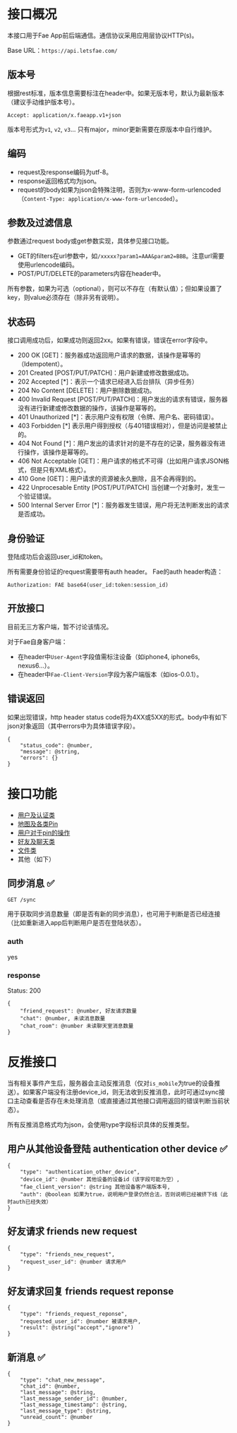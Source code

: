 # 接口概况

本接口用于Fae App前后端通信。通信协议采用应用层协议HTTP(s)。

Base URL：`https://api.letsfae.com/`

## 版本号

根据rest标准，版本信息需要标注在header中。如果无版本号，默认为最新版本（建议手动维护版本号）。

`Accept: application/x.faeapp.v1+json`

版本号形式为`v1`, `v2`, `v3`... 只有major，minor更新需要在原版本中自行维护。

## 编码

- request及response编码为utf-8。
- response返回格式均为json。
- request的body如果为json会特殊注明，否则为x-www-form-urlencoded（`Content-Type: application/x-www-form-urlencoded`）。

## 参数及过滤信息

参数通过request body或get参数实现，具体参见接口功能。

- GET的filters在url参数中，如`/xxxxx?param1=AAA&param2=BBB`。注意url需要使用urlencode编码。
- POST/PUT/DELETE的parameters内容在header中。

所有参数，如果为可选（optional），则可以不存在（有默认值）；但如果设置了key，则value必须存在（除非另有说明）。

## 状态码

接口调用成功后，如果成功则返回2xx。如果有错误，错误在error字段中。

- 200 OK [GET]：服务器成功返回用户请求的数据，该操作是幂等的（Idempotent）。
- 201 Created [POST/PUT/PATCH]：用户新建或修改数据成功。
- 202 Accepted [*]：表示一个请求已经进入后台排队（异步任务）
- 204 No Content [DELETE]：用户删除数据成功。
- 400 Invalid Request [POST/PUT/PATCH]：用户发出的请求有错误，服务器没有进行新建或修改数据的操作，该操作是幂等的。
- 401 Unauthorized [*]：表示用户没有权限（令牌、用户名、密码错误）。
- 403 Forbidden [*] 表示用户得到授权（与401错误相对），但是访问是被禁止的。
- 404 Not Found [*]：用户发出的请求针对的是不存在的记录，服务器没有进行操作，该操作是幂等的。
- 406 Not Acceptable [GET]：用户请求的格式不可得（比如用户请求JSON格式，但是只有XML格式）。
- 410 Gone [GET]：用户请求的资源被永久删除，且不会再得到的。
- 422 Unprocesable Entity [POST/PUT/PATCH] 当创建一个对象时，发生一个验证错误。
- 500 Internal Server Error [*]：服务器发生错误，用户将无法判断发出的请求是否成功。

## 身份验证

登陆成功后会返回user_id和token。

所有需要身份验证的request需要带有auth header。 Fae的auth header构造：

`Authorization: FAE base64(user_id:token:session_id)`

## 开放接口

目前无三方客户端，暂不讨论该情况。

对于Fae自身客户端：

- 在header中`User-Agent`字段值需标注设备（如iphone4, iphone6s, nexus6...）。
- 在header中`Fae-Client-Version`字段为客户端版本（如ios-0.0.1）。

## 错误返回

如果出现错误，http header status code将为4XX或5XX的形式。body中有如下json对象返回（其中errors中为具体错误字段）。

	{
		"status_code": @number,
		"message": @string,
		"errors": {}
	}

# 接口功能

- [用户及认证类](protocol_users.md)
- [地图及各类Pin](protocol_maps.md)
- [用户对于pin的操作](protocol_pins.md)
- [好友及聊天类](protocol_chats.md)
- [文件类](protocol_files.md)
- 其他（如下）

## 同步消息 :white_check_mark:

`GET /sync`

用于获取同步消息数量（即是否有新的同步消息），也可用于判断是否已经连接（比如重新进入app后判断用户是否在登陆状态）。

### auth

yes

### response

Status: 200

	{
		"friend_request": @number, 好友请求数量
		"chat": @number, 未读消息数量
		"chat_room": @number 未读聊天室消息数量
	}

# 反推接口

当有相关事件产生后，服务器会主动反推消息（仅对`is_mobile`为true的设备推送）。如果客户端没有注册device_id，则无法收到反推消息，此时可通过sync接口主动查看是否存在未处理消息（或直接通过其他接口调用返回的错误判断当前状态）。

所有反推消息格式均为json，会使用type字段标识具体的反推类型。

## 用户从其他设备登陆 authentication other device :white_check_mark:

	{
		"type": "authentication_other_device",
		"device_id": @number 其他设备的设备id（该字段可能为空）,
		"fae_client_version": @string 其他设备客户端版本号,
		"auth": @boolean 如果为true，说明用户登录仍然合法，否则说明已经被挤下线（此时auth已经失效）
	}

## 好友请求 friends new request

	{
		"type": "friends_new_request",
		"request_user_id": @number 请求用户
	}

## 好友请求回复 friends request reponse

	{
		"type": "friends_request_reponse",
		"requested_user_id": @number 被请求用户,
		"result": @string("accept","ignore")
	}

## 新消息 :white_check_mark:

	{
		"type": "chat_new_message",
		"chat_id": @number,
		"last_message": @string,
		"last_message_sender_id": @number,
		"last_message_timestamp": @string,
		"last_message_type": @string,
		"unread_count": @number
	}
